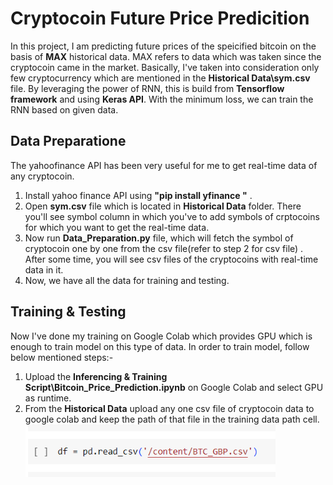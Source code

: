 # Cryptocoin Future Price Predicition  
In this project, I am predicting future prices of the speicified bitcoin on the basis of **MAX** historical data. MAX refers to data which was taken since the cryptocoin came in the market. Basically, I've taken into consideration only few cryptocurrency which are mentioned in the  **Historical Data\sym.csv** file. By leveraging the power of RNN, this is build from **Tensorflow framework** and using **Keras API**. With the minimum loss, we can train the RNN based on given data.   

## Data Preparatione  
The yahoofinance API has been very useful for me to get real-time data of any cryptocoin.
1. Install yahoo finance API using **"pip install yfinance
"** .
2. Open **sym.csv** file which is located in **Historical Data** folder. There you'll see symbol column in which you've to add symbols of crptocoins for which you want to get the real-time data.
3. Now run **Data_Preparation.py** file, which will fetch the symbol of cryptocoin one by one from the csv file(refer to step 2 for csv file) . After some time, you will see csv files of the cryptocoins with real-time data in it.
4. Now, we have all the data for training and testing.

## Training & Testing

Now I've done my training on Google Colab which provides GPU which is enough to train model on this type of data. In order to train model, follow below mentioned steps:-
1. Upload the **Inferencing & Training Script\Bitcoin_Price_Prediction.ipynb** on Google Colab and select GPU as runtime.
2. From the **Historical Data** upload any one csv file of cryptocoin data to google colab and keep the path of that file in the training data path cell.  <img width="400"  src="Training_Path.PNG" />